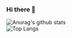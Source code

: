 ### Hi there 👋

<!--
**4ntoninFille/4ntoninFille** is a ✨ _special_ ✨ repository because its `README.md` (this file) appears on your GitHub profile.

Here are some ideas to get you started:

- 🔭 I’m currently working on ...
- 🌱 I’m currently learning ...
- 👯 I’m looking to collaborate on ...
- 🤔 I’m looking for help with ...
- 💬 Ask me about ...
- 📫 How to reach me: ...
- 😄 Pronouns: ...
- ⚡ Fun fact: ...
-->

![Anurag's github stats](https://github-readme-stats.vercel.app/api?username=4ntoninFille&show_icons=true&theme=synthwave&count_private=true) <br>
![Top Langs](https://github-readme-stats.vercel.app/api/top-langs/?username=4ntoninFille&layout=compact)
